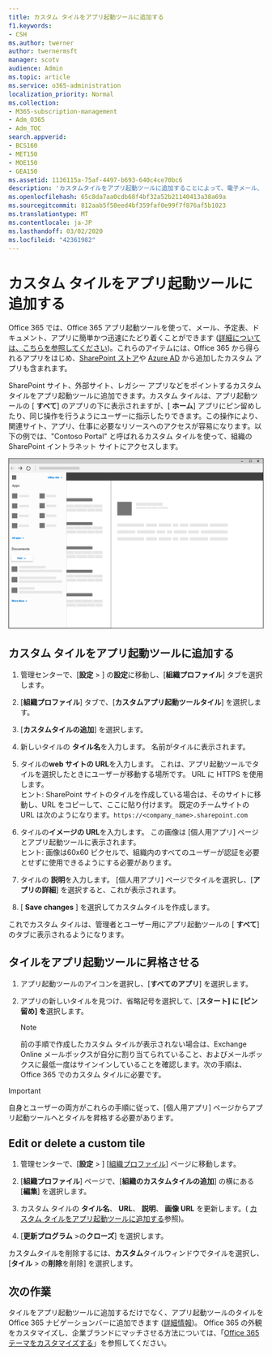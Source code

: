 ```yaml
---
title: カスタム タイルをアプリ起動ツールに追加する
f1.keywords:
- CSH
ms.author: twerner
author: twernermsft
manager: scotv
audience: Admin
ms.topic: article
ms.service: o365-administration
localization_priority: Normal
ms.collection:
- M365-subscription-management
- Adm_O365
- Adm_TOC
search.appverid:
- BCS160
- MET150
- MOE150
- GEA150
ms.assetid: 1136115a-75af-4497-b693-640c4ce70bc6
description: 'カスタムタイルをアプリ起動ツールに追加することによって、電子メール、ドキュメント、アプリ、SharePoint サイト、外部サイト、その他のリソースへのクイックリンクを作成します。 '
ms.openlocfilehash: 65c8da7aa0cdb68f4bf32a52b21140413a38a69a
ms.sourcegitcommit: 812aab5f58eed4bf359faf0e99f7f876af5b1023
ms.translationtype: MT
ms.contentlocale: ja-JP
ms.lasthandoff: 03/02/2020
ms.locfileid: "42361982"
---
```

# <a name="add-custom-tiles-to-the-app-launcher"></a>カスタム タイルをアプリ起動ツールに追加する

Office 365 では、Office 365 アプリ起動ツールを使って、メール、予定表、ドキュメント、アプリに簡単かつ迅速にたどり着くことができます ([詳細については、こちらを参照してください](https://support.office.com/article/79f12104-6fed-442f-96a0-eb089a3f476a.aspx))。これらのアイテムには、Office 365 から得られるアプリをはじめ、[SharePoint ストア](https://support.office.com/article/dd98e50e-d3db-4ecb-9bb7-82b189822d43.aspx)や [Azure AD](https://msdn.microsoft.com/office/office365/howto/connect-your-app-to-o365-app-launcher) から追加したカスタム アプリも含まれます。
  
SharePoint サイト、外部サイト、レガシー アプリなどをポイントするカスタム タイルをアプリ起動ツールに追加できます。カスタム タイルは、アプリ起動ツールの [ **すべて**] のアプリの下に表示されますが、[ **ホーム**] アプリにピン留めしたり、同じ操作を行うようにユーザーに指示したりできます。この操作により、関連サイト、アプリ、仕事に必要なリソースへのアクセスが容易になります。以下の例では、"Contoso Portal" と呼ばれるカスタム タイルを使って、組織の SharePoint イントラネット サイトにアクセスします。 
  
![Office 365 アプリ起動ツール](../../media/7acc06cc-ac7a-4c6e-8ea7-81570a5bdbab.png)
  
## <a name="add-a-custom-tile-to-the-app-launcher"></a>カスタム タイルをアプリ起動ツールに追加する

1. 管理センターで、[**設定** > ] の**設定**に移動し、[**組織プロファイル**] タブを選択します。
    
2. [**組織プロファイル**] タブで、[**カスタムアプリ起動ツールタイル**] を選択します。
  
3. [**カスタムタイルの追加**] を選択します。 
  
4. 新しいタイルの **タイル名**を入力します。 名前がタイルに表示されます。 
    
5. タイルの**web サイトの URL**を入力します。 これは、アプリ起動ツールでタイルを選択したときにユーザーが移動する場所です。 URL に HTTPS を使用します。<br/>ヒント: SharePoint サイトのタイルを作成している場合は、そのサイトに移動し、URL をコピーして、ここに貼り付けます。 既定のチームサイトの URL は次のようになります。`https://<company_name>.sharepoint.com` 
  
6. タイルの**イメージの URL**を入力します。 この画像は [個人用アプリ] ページとアプリ起動ツールに表示されます。<br/>ヒント: 画像は60x60 ピクセルで、組織内のすべてのユーザーが認証を必要とせずに使用できるようにする必要があります。

7. タイルの **説明**を入力します。 [個人用アプリ] ページでタイルを選択し、[**アプリの詳細**] を選択すると、これが表示されます。 
  
8. [ **Save changes** ] を選択してカスタムタイルを作成します。 
    
これでカスタム タイルは、管理者とユーザー用にアプリ起動ツールの [ **すべて**] のタブに表示されるようになります。 
  
## <a name="promote-the-tile-to-app-launcher"></a>タイルをアプリ起動ツールに昇格させる

1. アプリ起動ツールのアイコンを選択し、[**すべてのアプリ**] を選択します。 
    
2. アプリの新しいタイルを見つけ、省略記号を選択して、[**スタート] に [ピン留め] を**選択します。
  
    > [!NOTE]
    > 前の手順で作成したカスタム タイルが表示されない場合は、Exchange Online メールボックスが自分に割り当てられていること、およびメールボックスに最低一度はサインインしていることを確認します。次の手順は、Office 365 でのカスタム タイルに必要です。 
  
> [!IMPORTANT]
> 自身とユーザーの両方がこれらの手順に従って、[個人用アプリ] ページからアプリ起動ツールへとタイルを昇格する必要があります。 
  
## <a name="edit-or-delete-a-custom-tile"></a>Edit or delete a custom tile

1. 管理センターで、[**設定** > ] [<a href="https://go.microsoft.com/fwlink/p/?linkid=2067339" target="_blank">組織プロファイル</a>] ページに移動します。
    
2. [**組織プロファイル**] ページで、[**組織のカスタムタイルの追加**] の横にある [**編集**] を選択します。

3. カスタム タイルの **タイル名**、 **URL**、 **説明**、 **画像 URL** を更新します。( [カスタム タイルをアプリ起動ツールに追加する](#add-a-custom-tile-to-the-app-launcher)参照)。
    
4. [**更新プログラム** \>の**クローズ**] を選択します。 
    
カスタムタイルを削除するには、**カスタム**タイルウィンドウでタイルを選択し、[**タイル** > の**削除**を削除] を選択します。 
  
## <a name="whats-next"></a>次の作業

タイルをアプリ起動ツールに追加するだけでなく、アプリ起動ツールのタイルを Office 365 ナビゲーションバーに追加できます ([詳細情報](https://support.office.com/article/d536512c-b0f7-49fd-b8db-a8a967e23f23.aspx))。 Office 365 の外観をカスタマイズし、企業ブランドにマッチさせる方法については、「[Office 365 テーマをカスタマイズする](../setup/customize-your-organization-theme.md)」を参照してください。
  

